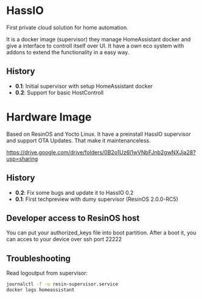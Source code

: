 # HassIO
First private cloud solution for home automation.

It is a docker image (supervisor) they manage HomeAssistant docker and give a interface to controll itself over UI. It have a own eco system with addons to extend the functionality in a easy way.

## History
- **0.1**: Initial supervisor with setup HomeAssistant docker
- **0.2**: Support for basic HostControll

# Hardware Image
Based on ResinOS and Yocto Linux. It have a preinstall HassIO supervisor and support OTA Updates. That make it maintenanceless.

https://drive.google.com/drive/folders/0B2o1Uz6l1wVNbFJnb2gwNXJja28?usp=sharing

## History
- **0.2**: Fix some bugs and update it to HassIO 0.2
- **0.1**: First techpreview with dumy supervisor (ResinOS 2.0.0-RC5)

## Developer access to ResinOS host
You can put your authorized_keys file into boot partition. After a boot it, you can acces to your device over ssh port 22222

## Troubleshooting

Read logoutput from supervisor:
```bash
journalctl -f -u resin-supervisor.service
docker logs homeassistant
```
